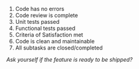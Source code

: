 1. Code has no errors
2. Code review is complete
3. Unit tests passed
4. Functional tests passed
5. Criteria of Satisfaction met
6. Code is clean and maintainable
7. All subtasks are closed/completed


_Ask yourself if the feature is ready to be shipped?_
